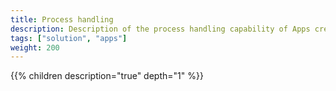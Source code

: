 ```yaml
---
title: Process handling
description: Description of the process handling capability of Apps created in Altinn Studio
tags: ["solution", "apps"]
weight: 200
---
```






{{% children description="true" depth="1" %}}
